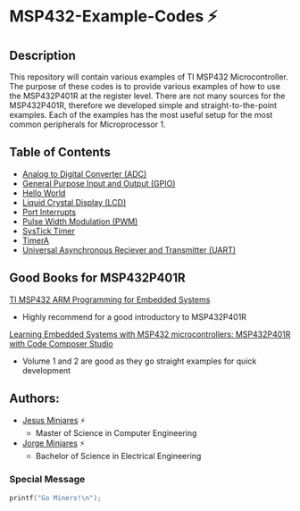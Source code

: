 # **MSP432-Example-Codes :zap:**
## **Description**

This repository will contain various examples of TI MSP432 Microcontroller. The purpose of these codes is to provide various examples of how to use the MSP432P401R at the register level. There are not many sources for the MSP432P401R, therefore we developed simple and straight-to-the-point examples. Each of the examples has the most useful setup for the most common peripherals for Microprocessor 1.

## **Table of Contents**
- [Analog to Digital Converter (ADC)]()
- [General Purpose Input and Output (GPIO)]()
- [Hello World]()
- [Liquid Crystal Display (LCD)]()
- [Port Interrupts]()
- [Pulse Width Modulation (PWM)]()
- [SysTick Timer]()
- [TimerA]()
- [Universal Asynchronous Reciever and Transmitter (UART)]()

## **Good Books for MSP432P401R**
[TI MSP432 ARM Programming for Embedded Systems](https://www.amazon.com/MSP432-Programming-Embedded-Systems-books/dp/0997925914)
* Highly recommend for a good introductory to MSP432P401R 

[Learning Embedded Systems with MSP432 microcontrollers: MSP432P401R with Code Composer Studio](https://www.amazon.com/Learning-Embedded-Systems-MSP432-microcontrollers/dp/B08FV1XTVJ)
* Volume 1 and 2 are good as they go straight examples for quick development

## **Authors:**
  - [Jesus Minjares](https://github.com/jminjares4) :zap:
    - Master of Science in Computer Engineering
  - [Jorge Minjares](https://github.com/JorgeMinjares) :zap:
    - Bachelor of Science in Electrical Engineering

### Special Message
 ~~~c
 printf("Go Miners!\n");
 ~~~